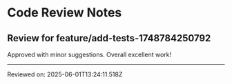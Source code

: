 # Code Review Notes

## Review for feature/add-tests-1748784250792

Approved with minor suggestions. Overall excellent work!

---
Reviewed on: 2025-06-01T13:24:11.518Z